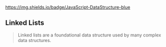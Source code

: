 https://img.shields.io/badge/JavaScript-DataStructure-blue
## Linked Lists
> Linked lists are a foundational data structure used by many complex data structures.
